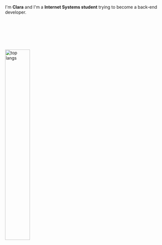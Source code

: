 I'm **Clara** and I'm a **Internet Systems student** trying to become a back-end developer.

<img alt="top langs" width="40%" src="https://github-readme-stats.vercel.app/api/top-langs/?username=oiclai&layout=compact" style="margin-top: 100px;"/>
